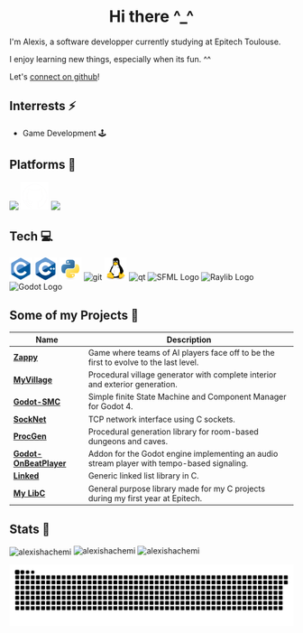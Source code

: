 
<div align="center">

# Hi there ^_^

</div>

I'm Alexis, a software developper currently studying at Epitech Toulouse.

I enjoy learning new things, especially when its fun. ^^

Let's [connect on github](https://github.com/alexishachemi)!

## Interrests ⚡

- Game Development 🕹️

## Platforms 📱

[<img width=50 src="https://upload.wikimedia.org/wikipedia/commons/thumb/8/81/LinkedIn_icon.svg/2048px-LinkedIn_icon.svg.png">](https://www.linkedin.com/in/alexis-hachemi/)
[<img width=50 src="github_logo.png">](https://github.com/alexishachemi)
[<img width=50 src="https://static.itch.io/images/itchio-textless-white.svg">](https://alexish.itch.io/)

## Tech 💻

<img src="https://raw.githubusercontent.com/devicons/devicon/master/icons/c/c-original.svg" alt="c" width="40" height="40"/> <img src="https://raw.githubusercontent.com/devicons/devicon/master/icons/cplusplus/cplusplus-original.svg" alt="cplusplus" width="40" height="40"/> <img src="https://raw.githubusercontent.com/devicons/devicon/master/icons/python/python-original.svg" alt="python" width="40" height="40"/> <img src="https://www.vectorlogo.zone/logos/git-scm/git-scm-icon.svg" alt="git" width="40" height="40"/> <img src="https://raw.githubusercontent.com/devicons/devicon/master/icons/linux/linux-original.svg" alt="linux" width="40" height="40"/> <img src="https://upload.wikimedia.org/wikipedia/commons/0/0b/Qt_logo_2016.svg" alt="qt" width="40" height="40"/> <img src="https://upload.wikimedia.org/wikipedia/commons/a/a0/SFML_Logo.svg" alt="SFML Logo" width="40"/> <img src="https://upload.wikimedia.org/wikipedia/commons/f/f4/Raylib_logo.png" alt="Raylib Logo" width="40"/> <img src="https://upload.wikimedia.org/wikipedia/commons/thumb/6/6a/Godot_icon.svg/1200px-Godot_icon.svg.png" alt="Godot Logo" width="40"/>

## Some of my Projects 📓

| Name                                                                              | Description                                                                                |
| --------------------------------------------------------------------------------- | ------------------------------------------------------------------------------------------ |
| [**Zappy**](https://github.com/alexishachemi/zappy)                               | Game where teams of AI players face off to be the first to evolve to the last level.       |
| [**MyVillage**](https://github.com/alexishachemi/my_village)                      | Procedural village generator with complete interior and exterior generation.               |
| [**Godot-SMC**](https://github.com/alexishachemi/godot-smc)                       | Simple finite State Machine and Component Manager for Godot 4.                             |
| [**SockNet**](https://github.com/alexishachemi/socknet)                           | TCP network interface using C sockets.                                                     |
| [**ProcGen**](https://github.com/alexishachemi/ProcGen)                           | Procedural generation library for room-based dungeons and caves.                           |
| [**Godot-OnBeatPlayer**](https://github.com/alexishachemi/godot-on-beat-player)   | Addon for the Godot engine implementing an audio stream player with tempo-based signaling. |
| [**Linked**](https://github.com/alexishachemi/linked)                             | Generic linked list library in C.                                                          |
| [**My LibC**](https://github.com/alexishachemi/my_libC)                           | General purpose library made for my C projects during my first year at Epitech.            |

## Stats 👀

<img align="center" src="https://github-readme-stats.vercel.app/api?username=alexishachemi&count_private=true&show_icons=true&locale=en&show=prs_merged,prs_merged_percentage&theme=dark&icon_color=2f80ed" alt="alexishachemi" width="400" />

<img src="https://api.githubtrends.io/user/svg/alexishachemi/langs?time_range=one_year&include_private=True&theme=dark" alt="alexishachemi" width="400" />

<img src="https://github-profile-trophy.vercel.app/?username=alexishachemi&column=3&no-bg=true&theme=onestar" alt="alexishachemi" width="400" />

<p align='center'>
  <img src="snake.svg">
</p>